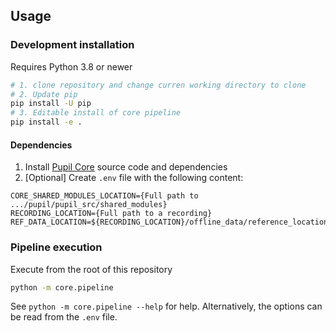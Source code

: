 ## Usage

### Development installation

Requires Python 3.8 or newer

```sh
# 1. clone repository and change curren working directory to clone
# 2. Update pip
pip install -U pip
# 3. Editable install of core pipeline
pip install -e .
```

#### Dependencies
1. Install [Pupil Core](https://github.com/pupil-labs/pupil/) source code and dependencies
2. \[Optional\] Create `.env` file with the following content:
```
CORE_SHARED_MODULES_LOCATION={Full path to .../pupil/pupil_src/shared_modules}
RECORDING_LOCATION={Full path to a recording}
REF_DATA_LOCATION=${RECORDING_LOCATION}/offline_data/reference_locations.msgpack
```

### Pipeline execution
Execute from the root of this repository
```sh
python -m core.pipeline
```
See `python -m core.pipeline --help` for help. Alternatively, the options can be read
from the `.env` file.
